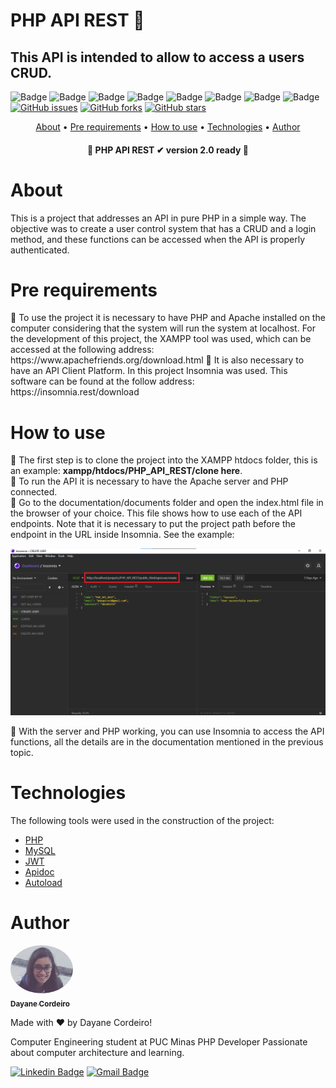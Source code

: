 # PHP API REST 🐘
## This API is intended to allow to access a users CRUD.

![Badge](https://img.shields.io/badge/PHP-8.0.1-%23777bb4?style=flat&logo=php)
![Badge](https://img.shields.io/badge/Database-MySQL-%234479a1?style=flat&logo=mysql)
![Badge](https://img.shields.io/badge/IDE-VSCODE-%23007acc?style=flat&logo=visualstudiocode)
![Badge](https://img.shields.io/badge/XAMPP-3.2.4-%23fb7a24?style=flat&logo=xampp)
![Badge](https://img.shields.io/badge/Authorization-JWT-%23000000?style=flat&logo=jsonwebtokens)
![Badge](https://img.shields.io/badge/composer-2.0.13-%23885630?style=flat&logo=composer)
![Badge](https://img.shields.io/badge/npm-7.6.3-%23cb3837?style=flat&logo=npm)
![Badge](https://img.shields.io/badge/API-Designer-Insomnia-%235849be?style=flat&logo=insomnia)
<a href="https://github.com/DayaneCordeiro/PHP_API_REST/issues"><img alt="GitHub issues" src="https://img.shields.io/github/issues/DayaneCordeiro/PHP_API_REST"></a>
<a href="https://github.com/DayaneCordeiro/PHP_API_REST/network"><img alt="GitHub forks" src="https://img.shields.io/github/forks/DayaneCordeiro/PHP_API_REST"></a>
<a href="https://github.com/DayaneCordeiro/PHP_API_REST/stargazers"><img alt="GitHub stars" src="https://img.shields.io/github/stars/DayaneCordeiro/PHP_API_REST"></a>

<p align="center">
    <a href="#about">About</a> •
    <a href="#pre-requirements">Pre requirements</a> • 
    <a href="#how-to-use">How to use</a> • 
    <a href="#technologies">Technologies</a> •
    <a href="#author">Author</a>
</p>

<h4 align="center"> 
	🏁 PHP API REST ✔ version 2.0 ready 🏁
</h4>

<div id="about">
    <h1>About</h1>
    <p>This is a project that addresses an API in pure PHP in a simple way. The objective was to create a user control system that has a CRUD and a login method, and these functions can be accessed when the API is properly authenticated.</p>
</div>

<div id="pre-requirements">
    <h1>Pre requirements</h1>
🔹 To use the project it is necessary to have PHP and Apache installed on the computer considering that the system will run the system at localhost. For the development of this project, the XAMPP tool was used, which can be accessed at the following address: https://www.apachefriends.org/download.html
🔹 It is also necessary to have an API Client Platform. In this project Insomnia was used. This software can be found at the follow address: https://insomnia.rest/download
</div>

<div id="how-to-use">
    <h1>How to use</h1>
🔹 The first step is to clone the project into the XAMPP htdocs folder, this is an example: <b>xampp/htdocs/PHP_API_REST/clone here</b>.<br>
🔹 To run the API it is necessary to have the Apache server and PHP connected.<br>
🔹 Go to the documentation/documents folder and open the index.html file in the browser of your choice. This file shows how to use each of the API endpoints. Note that it is necessary to put the project path before the endpoint in the URL inside Insomnia. See the example:

![request_example](https://github.com/DayaneCordeiro/PHP_API_REST/blob/main/images/request_example.png)


🔹 With the server and PHP working, you can use Insomnia to access the API functions, all the details are in the documentation mentioned in the previous topic.
</div>

<div id="technologies">
    <h1>Technologies</h1>
 
 The following tools were used in the construction of the project:

- [PHP](https://www.php.net/)
- [MySQL](https://www.mysql.com/)
- [JWT](https://github.com/firebase/php-jwt)
- [Apidoc](https://apidocjs.com/)
- [Autoload](https://getcomposer.org/doc/01-basic-usage.md)
</div>

<div id="autho">
    <h1>Author</h1>
    <a href="https://github.com/DayaneCordeiro">
        <img style="border-radius: 50%;" src="https://github.com/DayaneCordeiro/PHP_API_REST/blob/main/images/foto.png" width="100px;" alt=""/>
        <br />
        <sub><b>Dayane Cordeiro</b></sub>
    </a>


Made with ❤️ by Dayane Cordeiro!

Computer Engineering student at PUC Minas
PHP Developer
Passionate about computer architecture and learning.

[![Linkedin Badge](https://img.shields.io/badge/-Dayane-blue?style=flat-square&logo=Linkedin&logoColor=white&link=https://www.linkedin.com/in/dayane-cordeiro-1b761318b/)](https://www.linkedin.com/in/dayane-cordeiro-1b761318b/) 
[![Gmail Badge](https://img.shields.io/badge/-dayane.cordeirogs@gmail.com-c14438?style=flat-square&logo=Gmail&logoColor=white&link=mailto:dayane.cordeirogs@gmail.com)](mailto:dayane.cordeirogs@gmail.com)
</div>
